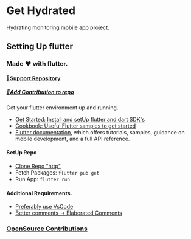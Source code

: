 # Get Hydrated

Hydrating monitoring mobile app project.

## Setting Up flutter

### Made ❤ with flutter.

#### [🥰Support Repository]()

##### [🧠Add Contribution to repo](anslembarn@gmail.com)

Get your flutter environment up and running.

- [Get Started: Install and setUp flutter and dart SDK's](https://flutter.dev/)
- [Cookbook: Useful Flutter samples to get started](https://flutter.dev/docs/cookbook)
- [Flutter documentation](https://flutter.dev/docs), which offers tutorials,
  samples, guidance on mobile development, and a full API reference.

#### SetUp Repo

- [Clone Repo "http"](https://github.com/Anslem27/Get-Hydrated.git)
- Fetch Packages: `flutter pub get`
- Run App: `flutter run`

#### Additional Requirements.

- [Preferably use VsCode](https://code.visualstudio.com/)
- [Better comments -> Elaborated Comments](https://marketplace.visualstudio.com/items?itemName=aaron-bond.better-comments)

### [OpenSource Contributions]()
